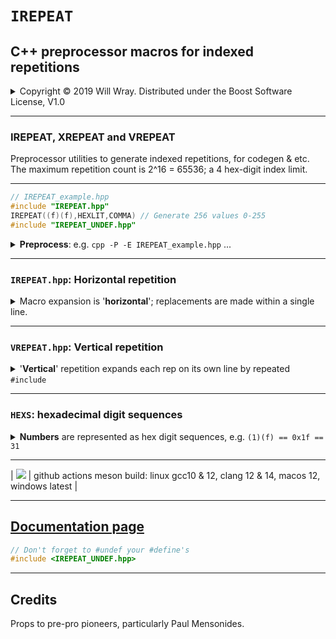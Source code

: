 # **`IREPEAT`**

## C++ preprocessor macros for indexed repetitions

<details><summary>Copyright &copy; 2019 Will Wray. Distributed under the Boost Software License, V1.0</summary>

### **Boost Software License** - Version 1.0 - August 17th, 2003

```txt
Permission is hereby granted, free of charge, to any person or organization
obtaining a copy of the software and accompanying documentation covered by
this license (the "Software") to use, reproduce, display, distribute,
execute, and transmit the Software, and to prepare derivative works of the
Software, and to permit third-parties to whom the Software is furnished to
do so, all subject to the following:

The copyright notices in the Software and this entire statement, including
the above license grant, this restriction and the following disclaimer,
must be included in all copies of the Software, in whole or in part, and
all derivative works of the Software, unless such copies or derivative
works are solely in the form of machine-executable object code generated by
a source language processor.

THE SOFTWARE IS PROVIDED "AS IS", WITHOUT WARRANTY OF ANY KIND, EXPRESS OR
IMPLIED, INCLUDING BUT NOT LIMITED TO THE WARRANTIES OF MERCHANTABILITY,
FITNESS FOR A PARTICULAR PURPOSE, TITLE AND NON-INFRINGEMENT. IN NO EVENT
SHALL THE COPYRIGHT HOLDERS OR ANYONE DISTRIBUTING THE SOFTWARE BE LIABLE
FOR ANY DAMAGES OR OTHER LIABILITY, WHETHER IN CONTRACT, TORT OR OTHERWISE,
ARISING FROM, OUT OF OR IN CONNECTION WITH THE SOFTWARE OR THE USE OR OTHER
DEALINGS IN THE SOFTWARE.
```

[![License](https://img.shields.io/badge/license-boost%201.0-blue.svg)](https://www.boost.org/LICENSE_1_0.txt)

Also at [boost.org](http://www.boost.org/LICENSE_1_0.txt) and accompanying file [LICENSE_1_0.txt](LICENSE_1_0.txt)

</details>

------

### IREPEAT, XREPEAT and VREPEAT

Preprocessor utilities to generate indexed repetitions, for codegen & etc.  
The maximum repetition count is 2^16 = 65536; a 4 hex-digit index limit.

------

```c++
// IREPEAT_example.hpp
#include "IREPEAT.hpp"
IREPEAT((f)(f),HEXLIT,COMMA) // Generate 256 values 0-255
#include "IREPEAT_UNDEF.hpp"
```

<details><summary><b>Preprocess</b>: e.g. <code>cpp -P -E IREPEAT_example.hpp</code> ...</summary>

The provided `HEXLIT` macro is expanded 256 times to a comma-separated list  
of hexadecimal literals, ranging from `0x00` to `0xff` inclusive. The double-digit  
output reflects the number of digits in the specified end index `(f)(f)`:

```cpp
0x00,0x01,0x02,0x03,0x04,0x05,0x06,0x07,0x08,0x09,0x0a,0x0b,...
 ... 0xf5,0xf6,0xf7,0xf8,0xf9,0xfa,0xfb,0xfc,0xfd,0xfe,0xff
```

</details>

------

### **`IREPEAT.hpp`**: Horizontal repetition

<details><summary>Macro expansion is '<b>horizontal</b>'; replacements are made within a single line.</summary>

Indexed-repeat macros expand to a single long line of separated repetitions:

```cpp
IREPEAT(N,M,S) -> M((0)) S() M((1)) S() ... M(N-1) S() M(N)
XREPEAT(N,M,S) -> M((0)) S() ... M(N-2) S() M(N-1)
```

**I** for **I**nclusive: **M(H)** is repeated **N+1** times for **H** in range **[0,N]**  
**X** for e**X**clusive: **M(H)** is repeated **N** times for **H** in range **[0,N)**

* **N** is the number of **XREPEAT**s. The number of **IREPEAT**s is **N + 1**.
* **M** is a macro, or tokens, parameterized by HEXS repeat-index H.
* **S** is a separator-generator argument, i.e. **S()** expands to a separator.

Number **N** (the provided 'cardinal') and its generated repeat-indices **H**... ('ordinals')  
are represented as 'HEXS'; sequences of (adjacent parenthesized) hex digits:

```cpp
 XREPEAT((0)(3),X,COLON); -> X((0)(0));X((0)(1));X((0)(2));
 XREPEAT((0)(0),X,COLON); -> ; // caution; 0-length XREPEAT
```

Note that generated indices have the same number of digits as their cardinal **N**.  
Beware of vanishing zero-length XREPEAT; use IREPEAT, I repeat, use IREPEAT.

</details>

------

### **`VREPEAT.hpp`**: Vertical repetition

<details><summary>'<b>Vertical</b>' repetition expands each rep on its own line by repeated <code>#include</code></summary>

First, #define `VREPEAT_MACRO` and `VREPEAT_COUNT` (inclusive),  
and optionally #define `VREPEAT_SEPARATOR` to add separators,  
then `#include "VREPEAT.hpp"` to process the repetitions:

```cpp
#include "IREPEAT.hpp"

#define VREPEAT_COUNT (f)(f) // 0xff for 256 incl. reps
#define VREPEAT_MACRO Iteration HEXLIT
#define VREPEAT_SEPARATOR COMMA
#include "VREPEAT.hpp"

#include "IREPEAT_UNDEF.hpp"
```

Preprocesses to:

```cpp
Iteration 0x00,
Iteration 0x01,
  ...
Iteration 0xfe,
Iteration 0xff
```

`VREPEAT_MACRO` expands either (1) as a macro or (2) by `#include`:

1. `VREPEAT_MACRO(VREPEAT_INDEX)`

2. `#include STR(VREPEAT_MACRO)`

`#include` expansion (2) is used if `__has_include__(STR(VREPEAT_MACRO))`  
i.e. the stringized `VREPEAT_MACRO` is the name of a file in the include path.

Otherwise, macro expansion (1) is used with `VREPEAT_SEPARATOR()` appended,  
if defined, on all but the final repeat (when `NREPEAT == NREPEATS`).  
A separator is not added after #include expansion (2); add it in the file if needed.

The following preprocessor names are set automatically:

* `VREPEAT_INDEX`: The repeat index digits in HEXS format
* `C3`,`C2`,`C1`,`C0`: Individual hex digits of `VREPEAT_COUNT`
* `D3`,`D2`,`D1`,`D0`: Individual hex digits of `VREPEAT_INDEX`
* `NREPEAT`: The repeat index as an integer literal
* `NREPEATS`: `VREPEAT_COUNT` as an integer literal

`#include "VREPEAT.hpp"` undef's these symbols and all others it defines  
so can be used repeatedly.

</details>

------

### **`HEXS`**: hexadecimal digit sequences

<details><summary><b>Numbers</b> are represented as hex digit sequences, e.g. <code>(1)(f) == 0x1f == 31</code></summary>

The HEXS representation here has up to 4 parenthesized hexadecimal digits:

```cpp
HEXS = (h0) | (h1)(h0) | (h2)(h1)(h0) | (h3)(h2)(h1)(h0)
```

The hex letter-digits are required to be lowercase only.

Four digits is a practical repeat-count limit; 2^16 reps take ~1s and ~1Gbyte.

</details>

------

| ![](../../actions/workflows/ci.yml/badge.svg) | github actions meson build: linux gcc10 & 12, clang 12 & 14, macos 12, windows latest |

------

## [Documentation page](documentation.md)

```c++
// Don't forget to #undef your #define's
#include <IREPEAT_UNDEF.hpp>
```

------

## Credits

Props to pre-pro pioneers, particularly Paul Mensonides.  

